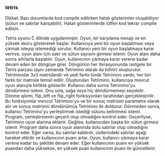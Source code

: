 ### tetris
Dikkat: Bazı durumlarda kod compile edilirken hatalı gösterimler oluşabiliyor (sütun ve satırlar karışabilir). Hatalı gösterimlerde lütfen kod tekrar compile edilsin.

Tetris oyunu C dilinde uygulanmıştır. Oyun, bir karşılama mesajı ve en yüksek skoru göstererek başlar. Kullanıcıya yeni bir oyun başlatması veya çıkmak isteyip istemediği sorulur. Kullanıcı yeni bir oyun başlatmaya karar verirse, oyun alanı için satır ve sütun sayısını girmesi istenir. Oyun alanı daha sonra sıfırlarla başlatılır.
Oyun, kullanıcının çıkmaya karar verene kadar devam eden bir döngüye girer. Döngünün her iterasyonunda rastgele bir Tetris parçası (aynı zamanda Tetrimino olarak da bilinir) oluşturulur. Tetriminolar 3x3 matrislerdir ve yedi farklı türde Tetrimino vardır, her biri farklı bir matrisle temsil edilir. Oluşturulan Tetrimino, kullanıcıya mevcut oyun alanıyla birlikte gösterilir.
Kullanıcı daha sonra Tetrimino'yu döndürmesi istenir. Onu sola, sağa veya hiç döndürmemeyi seçebilir. Dönme işlemi, flip_left ve flip_right fonksiyonları tarafından gerçekleştirilir. Bu fonksiyonlar mevcut Tetrimino'yu ve bir sonuç matrisini parametre olarak alır ve sonuç matrisini döndürülmüş Tetrimino ile doldurur.
Dönmeden sonra, kullanıcı Tetrimino'yu yerleştirmek istediği sütunu belirtmesi istenir. Program, yerleştirmenin geçerli olup olmadığını kontrol eder. Geçerliyse, Tetrimino oyun alanına eklenir. Değilse, kullanıcıdan başka bir sütun girmesi istenir.
Program daha sonra oyun alanında dolu satırlar olup olmadığını kontrol eder. Eğer varsa, bu satırlar kaldırılır, üstlerindeki satırlar aşağı hareket ettirilir ve kullanıcının puanı artar.
Oyun, kullanıcı çıkmaya karar verene kadar bu şekilde devam eder. Eğer kullanıcının puanı en yüksek puandan daha yüksekse, en yüksek puan kullanıcının puanı ile güncellenir.
